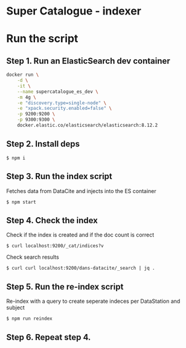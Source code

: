 # Super Catalogue - indexer

# Run the script

## Step 1. Run an ElasticSearch dev container
```bash
docker run \
	-d \
	-it \
	--name supercatalogue_es_dev \
	-m 4g \
	-e "discovery.type=single-node" \
	-e "xpack.security.enabled=false" \
	-p 9200:9200 \
	-p 9300:9300 \
	docker.elastic.co/elasticsearch/elasticsearch:8.12.2 
```

## Step 2. Install deps
```
$ npm i
```

## Step 3. Run the index script
Fetches data from DataCite and injects into the ES container
```
$ npm start
```

## Step 4. Check the index
Check if the index is created and if the doc count is correct
```
$ curl localhost:9200/_cat/indices?v
```

Check search results
```
$ curl curl localhost:9200/dans-datacite/_search | jq .
```

## Step 5. Run the re-index script
Re-index with a query to create seperate indeces per DataStation
and subject
```
$ npm run reindex
```

## Step 6. Repeat step 4.
